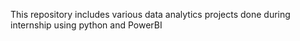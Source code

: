 This repository includes various data analytics projects done during internship using python and PowerBI
